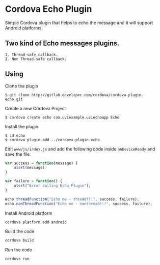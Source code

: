 # Cordova Echo Plugin

Simple Cordova plugin that helps to echo the message and it will support Android platforms.

## Two kind of Echo messages plugins.

    1. Thread-safe callback.    
    2. Non Thread-safe callback.

## Using
Clone the plugin

    $ git clone http://gitlab.developer.com/cordova/cordova-plugin-echo.git

Create a new Cordova Project

    $ cordova create echo com.uviexample.uviechoapp Echo
    
Install the plugin

    $ cd echo
    $ cordova plugin add ../cordova-plugin-echo
    

Edit `www/js/index.js` and add the following code inside `onDeviceReady` and save the file.

```js
var success = function(message) {
    alert(message);
}

var failure = function() {
    alert("Error calling Echo Plugin");
}

echo.threadFunction("Echo me - thread!!!", success, failure);
echo.nonThreadFunction("Echo me - nonthread!!!", success, failure);
```

Install Android platform

```bash
cordova platform add android
```

Build the code 

```bash
cordova build
```    
    
Run the code

```
cordova run
```
